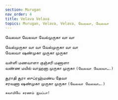 ```yaml
---
section: Murugan
nav_order: 4
title: Velava Velava
topics: Murugan, Velava, Velava, வேலவா, வேலவா
---
```


வேலவா வேலவா வேல்முருகா வா வா

வேல்முருகா வா வா வேல்முருகா வா வா\
வேலவா ஷண்முகா முருகா முருகா

வள்ளி மணவாளா குஞ்சரி மணாளா\
வண்ண மயில் வாஹனா முருகா முருகா   `(வேலவா வேலவா….)`

சூராதி சூரா ஸுப்ரஹ்மண்ய தேவா\
சரவணா ஷண்முகா முருகா முருகா  `(வேலவா வேலவா….)`

`சுவாமியே சரணம் ஐயப்பா!`

